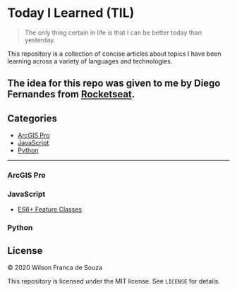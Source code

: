 # Today I Learned (TIL)
> The only thing certain in life is that I can be better today than yesterday.

This repository is a collection of concise articles about topics I have been learning across a variety of languages and technologies.

The idea for this repo was given to me by Diego Fernandes from [Rocketseat](https://rocketseat.com.br/).
---
## Categories

* [ArcGIS Pro](#arcgispro)
* [JavaScript](#javascript)
* [Python](#python)

---
### ArcGIS Pro


### JavaScript
- [ES6+ Feature Classes](javascript/es6plus_classes.md)

### Python


## License
&copy; 2020 Wilson Franca de Souza

This repository is licensed under the MIT license. See `LICENSE` for
details.
